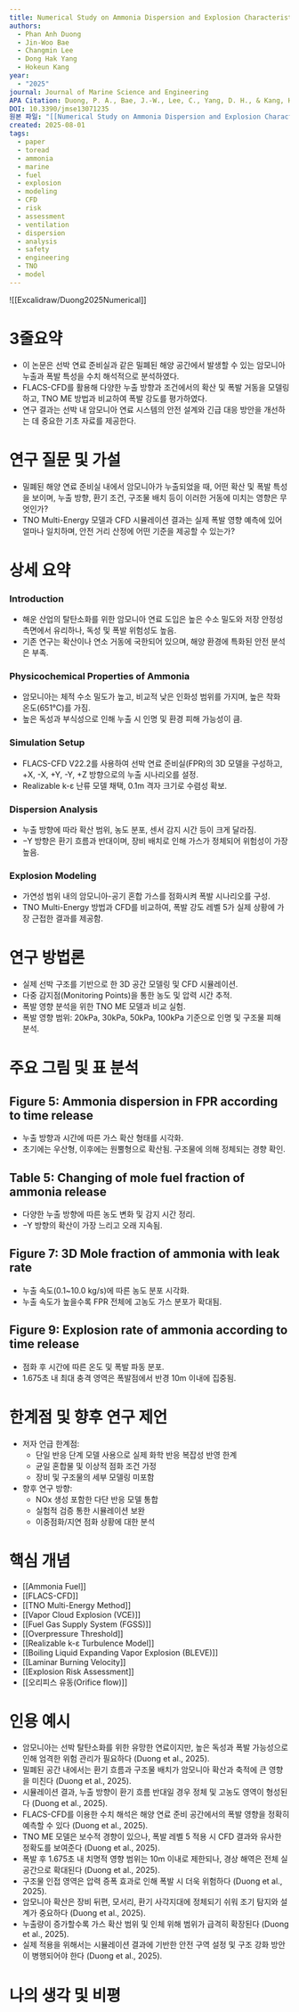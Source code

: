 ```yaml
---
title: Numerical Study on Ammonia Dispersion and Explosion Characteristics in Confined Space of Marine Fuel Preparation Room
authors:
  - Phan Anh Duong
  - Jin-Woo Bae
  - Changmin Lee
  - Dong Hak Yang
  - Hokeun Kang
year:
  - "2025"
journal: Journal of Marine Science and Engineering
APA Citation: Duong, P. A., Bae, J.-W., Lee, C., Yang, D. H., & Kang, H. (2025). Numerical Study on Ammonia Dispersion and Explosion Characteristics in Confined Space of Marine Fuel Preparation Room. *Journal of Marine Science and Engineering, 13*(7), 1235. https://doi.org/10.3390/jmse13071235
DOI: 10.3390/jmse13071235
원본 파일: "[[Numerical Study on Ammonia Dispersion and Explosion Characteristics in Confined Space of Marine Fuel Preparation Room.pdf]]"
created: 2025-08-01
tags:
  - paper
  - toread
  - ammonia
  - marine
  - fuel
  - explosion
  - modeling
  - CFD
  - risk
  - assessment
  - ventilation
  - dispersion
  - analysis
  - safety
  - engineering
  - TNO
  - model
---
```


![[Excalidraw/Duong2025Numerical]]

# 3줄요약
- 이 논문은 선박 연료 준비실과 같은 밀폐된 해양 공간에서 발생할 수 있는 암모니아 누출과 폭발 특성을 수치 해석적으로 분석하였다.  
- FLACS-CFD를 활용해 다양한 누출 방향과 조건에서의 확산 및 폭발 거동을 모델링하고, TNO ME 방법과 비교하여 폭발 강도를 평가하였다.  
- 연구 결과는 선박 내 암모니아 연료 시스템의 안전 설계와 긴급 대응 방안을 개선하는 데 중요한 기초 자료를 제공한다.  

# 연구 질문 및 가설
- 밀폐된 해양 연료 준비실 내에서 암모니아가 누출되었을 때, 어떤 확산 및 폭발 특성을 보이며, 누출 방향, 환기 조건, 구조물 배치 등이 이러한 거동에 미치는 영향은 무엇인가?
- TNO Multi-Energy 모델과 CFD 시뮬레이션 결과는 실제 폭발 영향 예측에 있어 얼마나 일치하며, 안전 거리 산정에 어떤 기준을 제공할 수 있는가?

# 상세 요약

### Introduction
- 해운 산업의 탈탄소화를 위한 암모니아 연료 도입은 높은 수소 밀도와 저장 안정성 측면에서 유리하나, 독성 및 폭발 위험성도 높음.
- 기존 연구는 확산이나 연소 거동에 국한되어 있으며, 해양 환경에 특화된 안전 분석은 부족.

### Physicochemical Properties of Ammonia
- 암모니아는 체적 수소 밀도가 높고, 비교적 낮은 인화성 범위를 가지며, 높은 착화 온도(651°C)를 가짐.
- 높은 독성과 부식성으로 인해 누출 시 인명 및 환경 피해 가능성이 큼.

### Simulation Setup
- FLACS-CFD V22.2를 사용하여 선박 연료 준비실(FPR)의 3D 모델을 구성하고, +X, -X, +Y, -Y, +Z 방향으로의 누출 시나리오를 설정.
- Realizable k-ε 난류 모델 채택, 0.1m 격자 크기로 수렴성 확보.

### Dispersion Analysis
- 누출 방향에 따라 확산 범위, 농도 분포, 센서 감지 시간 등이 크게 달라짐.
- −Y 방향은 환기 흐름과 반대이며, 장비 배치로 인해 가스가 정체되어 위험성이 가장 높음.

### Explosion Modeling
- 가연성 범위 내의 암모니아-공기 혼합 가스를 점화시켜 폭발 시나리오를 구성.
- TNO Multi-Energy 방법과 CFD를 비교하여, 폭발 강도 레벨 5가 실제 상황에 가장 근접한 결과를 제공함.

# 연구 방법론
- 실제 선박 구조를 기반으로 한 3D 공간 모델링 및 CFD 시뮬레이션.
- 다중 감지점(Monitoring Points)을 통한 농도 및 압력 시간 추적.
- 폭발 영향 분석을 위한 TNO ME 모델과 비교 실험.
- 폭발 영향 범위: 20kPa, 30kPa, 50kPa, 100kPa 기준으로 인명 및 구조물 피해 분석.

# 주요 그림 및 표 분석

## Figure 5: Ammonia dispersion in FPR according to time release
- 누출 방향과 시간에 따른 가스 확산 형태를 시각화.
- 초기에는 우산형, 이후에는 원뿔형으로 확산됨. 구조물에 의해 정체되는 경향 확인.

## Table 5: Changing of mole fuel fraction of ammonia release
- 다양한 누출 방향에 따른 농도 변화 및 감지 시간 정리.
- −Y 방향의 확산이 가장 느리고 오래 지속됨.

## Figure 7: 3D Mole fraction of ammonia with leak rate
- 누출 속도(0.1~10.0 kg/s)에 따른 농도 분포 시각화.
- 누출 속도가 높을수록 FPR 전체에 고농도 가스 분포가 확대됨.

## Figure 9: Explosion rate of ammonia according to time release
- 점화 후 시간에 따른 온도 및 폭발 파동 분포.
- 1.675초 내 최대 충격 영역은 폭발점에서 반경 10m 이내에 집중됨.

# 한계점 및 향후 연구 제언
- 저자 언급 한계점:
  - 단일 반응 단계 모델 사용으로 실제 화학 반응 복잡성 반영 한계
  - 균일 혼합물 및 이상적 점화 조건 가정
  - 장비 및 구조물의 세부 모델링 미포함
- 향후 연구 방향:
  - NOx 생성 포함한 다단 반응 모델 통합
  - 실험적 검증 통한 시뮬레이션 보완
  - 이중점화/지연 점화 상황에 대한 분석

# 핵심 개념
- [[Ammonia Fuel]]
- [[FLACS-CFD]]
- [[TNO Multi-Energy Method]]
- [[Vapor Cloud Explosion (VCE)]]
- [[Fuel Gas Supply System (FGSS)]]
- [[Overpressure Threshold]]
- [[Realizable k-ε Turbulence Model]]
- [[Boiling Liquid Expanding Vapor Explosion (BLEVE)]]
- [[Laminar Burning Velocity]]
- [[Explosion Risk Assessment]]
- [[오리피스 유동(Orifice flow)]]

# 인용 예시
- 암모니아는 선박 탈탄소화를 위한 유망한 연료이지만, 높은 독성과 폭발 가능성으로 인해 엄격한 위험 관리가 필요하다 (Duong et al., 2025).
- 밀폐된 공간 내에서는 환기 흐름과 구조물 배치가 암모니아 확산과 축적에 큰 영향을 미친다 (Duong et al., 2025).
- 시뮬레이션 결과, 누출 방향이 환기 흐름 반대일 경우 정체 및 고농도 영역이 형성된다 (Duong et al., 2025).
- FLACS-CFD를 이용한 수치 해석은 해양 연료 준비 공간에서의 폭발 영향을 정확히 예측할 수 있다 (Duong et al., 2025).
- TNO ME 모델은 보수적 경향이 있으나, 폭발 레벨 5 적용 시 CFD 결과와 유사한 정확도를 보여준다 (Duong et al., 2025).
- 폭발 후 1.675초 내 치명적 영향 범위는 10m 이내로 제한되나, 경상 해역은 전체 실 공간으로 확대된다 (Duong et al., 2025).
- 구조물 인접 영역은 압력 증폭 효과로 인해 폭발 시 더욱 위험하다 (Duong et al., 2025).
- 암모니아 확산은 장비 뒤편, 모서리, 환기 사각지대에 정체되기 쉬워 조기 탐지와 설계가 중요하다 (Duong et al., 2025).
- 누출량이 증가할수록 가스 확산 범위 및 인체 위해 범위가 급격히 확장된다 (Duong et al., 2025).
- 실제 적용을 위해서는 시뮬레이션 결과에 기반한 안전 구역 설정 및 구조 강화 방안이 병행되어야 한다 (Duong et al., 2025).

# 나의 생각 및 비평




